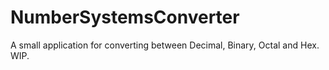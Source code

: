 # NumberSystemsConverter
A small application for converting between Decimal, Binary, Octal and Hex. WIP.
